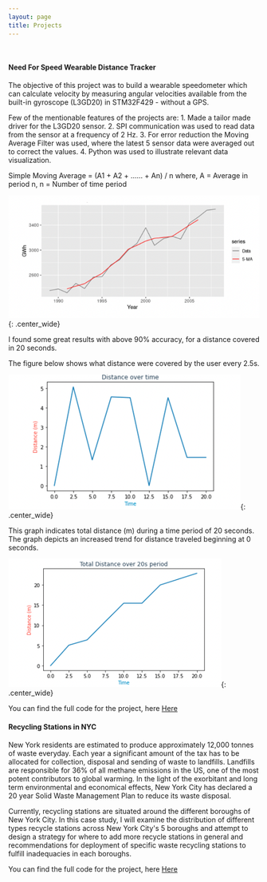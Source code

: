 ```yaml
---
layout: page
title: Projects
---
```


<br/>

#### Need For Speed Wearable Distance Tracker

<p> The objective of this project was to build a wearable speedometer which can calculate velocity by measuring angular velocities available
from the built-in gyroscope (L3GD20) in STM32F429 - without a GPS.</p>

Few of the mentionable features of the projects are: 1. Made a tailor made driver for the L3GD20 sensor. 2. SPI communication was used to read data from the sensor at a frequency of 2 Hz. 
3. For error reduction the Moving Average Filter was used, where the latest 5 sensor data were averaged out to correct the values.
4. Python was used to illustrate relevant data visualization.


Simple Moving Average = (A1 + A2 + …… + An) / n
where, A = Average in period n, n  = Number of time period

![Moving_Average](/assets/img/MovingAv.png){: .center_wide}

I found some great results with above 90% accuracy, for a distance covered in 20 seconds.

The figure below shows what distance were covered by the user every 2.5s.

![Step_Distance](/assets/img/RTES_StepDist.png){: .center_wide}

This graph indicates total distance (m) during a time period of 20 seconds. The graph depicts an increased trend for distance traveled beginning at 0 seconds.

![Final_Distance](/assets/img/RTES_20s.png){: .center_wide}

You can find the full code for the project, here [Here](https://github.com/srsyed2/RealTimeEmbeddedSystems)


#### Recycling Stations in NYC

<p>New York residents are estimated to produce approximately 12,000 tonnes of waste everyday. Each year a significant amount of the tax has to be allocated for collection, disposal and sending of waste to landfills. Landfills are responsible for 36% of all methane emissions in the US, one of the most potent contributors to global warming. In the light of the exorbitant and long term environmental and economical effects, New York City has declared a 20 year Solid Waste Management Plan to reduce its waste disposal.</p>

<p>Currently, recycling stations are situated around the different boroughs of New York City. In this case study, I will examine the distribution of different types recycle stations across New York City's 5 boroughs and attempt to design a strategy for where to add more recycle stations in general and recommendations for deployment of specific waste recycling stations to fulfill inadequacies in each boroughs.</p>

You can find the full code for the project, here [Here](https://github.com/srsyed2/RecycleStationsNYC/blob/main/Final_Project_SyedSalmanN13866121.ipynb)




<!-- .png
![Drag System](../img/drag_system.png){: .center : width="80%" !important}
![Apogee Prediction](../img/apogee.png){: .center : width="40%"}
 -->



